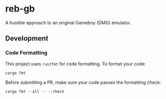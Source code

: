 # reb-gb

A humble approach to an original Gameboy (DMG) emulator.

## Development

### Code Formatting

This project uses `rustfmt` for code formatting. To format your code:

```
cargo fmt
```

Before submitting a PR, make sure your code passes the formatting check:

```
cargo fmt --all -- --check
```
